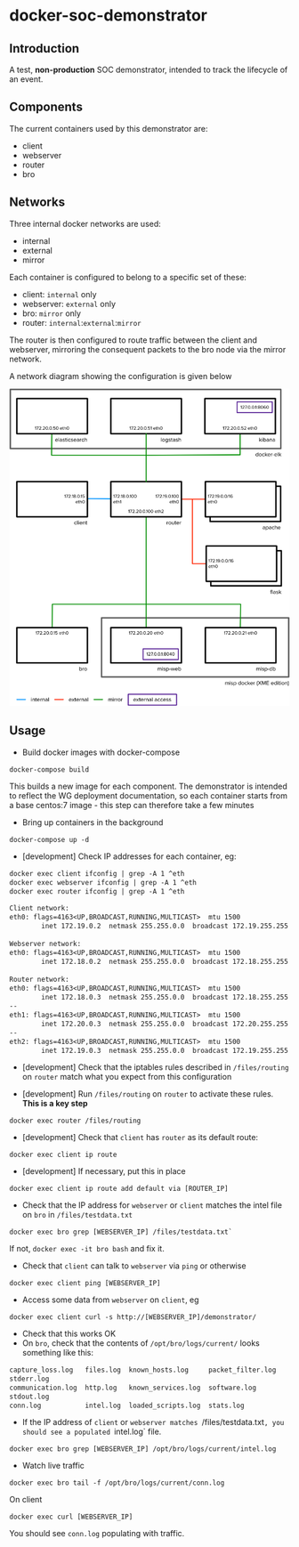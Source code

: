 # docker-soc-demonstrator

## Introduction

A test, **non-production** SOC demonstrator, intended to track the lifecycle of an event. 

## Components

The current containers used by this demonstrator are:

- client
- webserver
- router
- bro

## Networks

Three internal docker networks are used:

- internal
- external
- mirror

Each container is configured to belong to a specific set of these: 

- client: `internal` only
- webserver: `external` only
- bro: `mirror` only
- router: `internal`:`external`:`mirror`

The router is then configured to route traffic between the client and webserver, mirroring the consequent packets to the bro node via the mirror network.

A network diagram showing the configuration is given below

![](demonstrator-network-diagram.png)
## Usage

- Build docker images with docker-compose

```
docker-compose build
```

This builds a new image for each component. The demonstrator is intended to reflect the WG deployment documentation, so each container starts from a base centos:7 image - this step can therefore take a few minutes

- Bring up containers in the background

```
docker-compose up -d
```


- [development] Check IP addresses for each container, eg:

```
docker exec client ifconfig | grep -A 1 ^eth
docker exec webserver ifconfig | grep -A 1 ^eth
docker exec router ifconfig | grep -A 1 ^eth
```
```
Client network:
eth0: flags=4163<UP,BROADCAST,RUNNING,MULTICAST>  mtu 1500
        inet 172.19.0.2  netmask 255.255.0.0  broadcast 172.19.255.255

Webserver network:
eth0: flags=4163<UP,BROADCAST,RUNNING,MULTICAST>  mtu 1500
        inet 172.18.0.2  netmask 255.255.0.0  broadcast 172.18.255.255

Router network:
eth0: flags=4163<UP,BROADCAST,RUNNING,MULTICAST>  mtu 1500
        inet 172.18.0.3  netmask 255.255.0.0  broadcast 172.18.255.255
--
eth1: flags=4163<UP,BROADCAST,RUNNING,MULTICAST>  mtu 1500
        inet 172.20.0.3  netmask 255.255.0.0  broadcast 172.20.255.255
--
eth2: flags=4163<UP,BROADCAST,RUNNING,MULTICAST>  mtu 1500
        inet 172.19.0.3  netmask 255.255.0.0  broadcast 172.19.255.255
```

- [development] Check that the iptables rules described in `/files/routing` on `router` match what you expect from this configuration

- [development] Run `/files/routing` on `router` to activate these rules. **This is a key step**

```
docker exec router /files/routing
```
- [development] Check that `client` has `router` as its default route:

```
docker exec client ip route
```
- [development] If necessary, put this in place
```
docker exec client ip route add default via [ROUTER_IP]
```
- Check that the IP address for `webserver` or `client`  matches the intel file on `bro` in `/files/testdata.txt`
```
docker exec bro grep [WEBSERVER_IP] /files/testdata.txt`
```
If not, `docker exec -it bro bash` and fix it.

- Check that `client` can talk to `webserver` via `ping` or otherwise
```
docker exec client ping [WEBSERVER_IP]

```
- Access some data from `webserver` on `client`, eg

```
docker exec client curl -s http://[WEBSERVER_IP]/demonstrator/
```
- Check that this works OK
- On `bro`, check that the contents of `/opt/bro/logs/current/` looks something like this:

```
capture_loss.log   files.log  known_hosts.log     packet_filter.log  stderr.log
communication.log  http.log   known_services.log  software.log       stdout.log
conn.log           intel.log  loaded_scripts.log  stats.log
```
- If the IP address of `client` or `webserver matches `/files/testdata.txt`, you should see a populated `intel.log` file.
```
docker exec bro grep [WEBSERVER_IP] /opt/bro/logs/current/intel.log
```
- Watch live traffic
```
docker exec bro tail -f /opt/bro/logs/current/conn.log
```
On client
```
docker exec curl [WEBSERVER_IP]
```
You should see `conn.log` populating with traffic.


